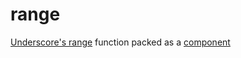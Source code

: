 
# range

  [Underscore's range](http://underscorejs.org/#range) function packed as a [component](https://github.com/component/component)


